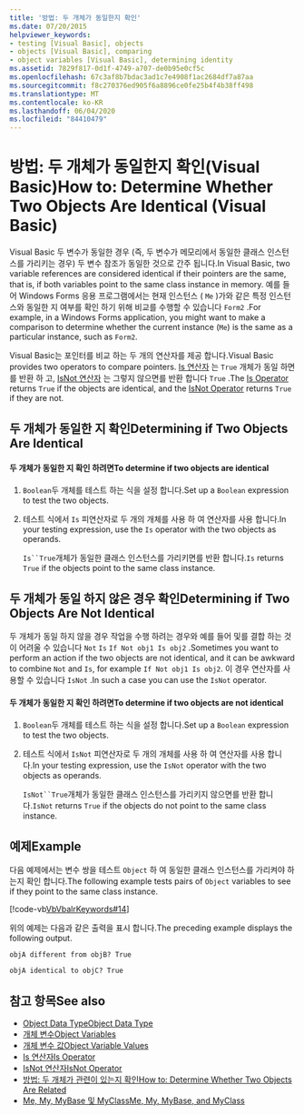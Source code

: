 ```yaml
---
title: '방법: 두 개체가 동일한지 확인'
ms.date: 07/20/2015
helpviewer_keywords:
- testing [Visual Basic], objects
- objects [Visual Basic], comparing
- object variables [Visual Basic], determining identity
ms.assetid: 7829f817-0d1f-4749-a707-de0b95e0cf5c
ms.openlocfilehash: 67c3af8b7bdac3ad1c7e4908f1ac2684df7a87aa
ms.sourcegitcommit: f8c270376ed905f6a8896ce0fe25b4f4b38ff498
ms.translationtype: MT
ms.contentlocale: ko-KR
ms.lasthandoff: 06/04/2020
ms.locfileid: "84410479"
---
```

# <a name="how-to-determine-whether-two-objects-are-identical-visual-basic"></a><span data-ttu-id="3c6ac-102">방법: 두 개체가 동일한지 확인(Visual Basic)</span><span class="sxs-lookup"><span data-stu-id="3c6ac-102">How to: Determine Whether Two Objects Are Identical (Visual Basic)</span></span>
<span data-ttu-id="3c6ac-103">Visual Basic 두 변수가 동일한 경우 (즉, 두 변수가 메모리에서 동일한 클래스 인스턴스를 가리키는 경우) 두 변수 참조가 동일한 것으로 간주 됩니다.</span><span class="sxs-lookup"><span data-stu-id="3c6ac-103">In Visual Basic, two variable references are considered identical if their pointers are the same, that is, if both variables point to the same class instance in memory.</span></span> <span data-ttu-id="3c6ac-104">예를 들어 Windows Forms 응용 프로그램에서는 현재 인스턴스 ( `Me` )가와 같은 특정 인스턴스와 동일한 지 여부를 확인 하기 위해 비교를 수행할 수 있습니다 `Form2` .</span><span class="sxs-lookup"><span data-stu-id="3c6ac-104">For example, in a Windows Forms application, you might want to make a comparison to determine whether the current instance (`Me`) is the same as a particular instance, such as `Form2`.</span></span>  
  
 <span data-ttu-id="3c6ac-105">Visual Basic는 포인터를 비교 하는 두 개의 연산자를 제공 합니다.</span><span class="sxs-lookup"><span data-stu-id="3c6ac-105">Visual Basic provides two operators to compare pointers.</span></span> <span data-ttu-id="3c6ac-106">[Is 연산자](../../../language-reference/operators/is-operator.md) 는 `True` 개체가 동일 하면를 반환 하 고, [IsNot 연산자](../../../language-reference/operators/isnot-operator.md) 는 그렇지 않으면를 반환 합니다 `True` .</span><span class="sxs-lookup"><span data-stu-id="3c6ac-106">The [Is Operator](../../../language-reference/operators/is-operator.md) returns `True` if the objects are identical, and the [IsNot Operator](../../../language-reference/operators/isnot-operator.md) returns `True` if they are not.</span></span>  
  
## <a name="determining-if-two-objects-are-identical"></a><span data-ttu-id="3c6ac-107">두 개체가 동일한 지 확인</span><span class="sxs-lookup"><span data-stu-id="3c6ac-107">Determining if Two Objects Are Identical</span></span>  
  
#### <a name="to-determine-if-two-objects-are-identical"></a><span data-ttu-id="3c6ac-108">두 개체가 동일한 지 확인 하려면</span><span class="sxs-lookup"><span data-stu-id="3c6ac-108">To determine if two objects are identical</span></span>  
  
1. <span data-ttu-id="3c6ac-109">`Boolean`두 개체를 테스트 하는 식을 설정 합니다.</span><span class="sxs-lookup"><span data-stu-id="3c6ac-109">Set up a `Boolean` expression to test the two objects.</span></span>  
  
2. <span data-ttu-id="3c6ac-110">테스트 식에서 `Is` 피연산자로 두 개의 개체를 사용 하 여 연산자를 사용 합니다.</span><span class="sxs-lookup"><span data-stu-id="3c6ac-110">In your testing expression, use the `Is` operator with the two objects as operands.</span></span>  
  
     <span data-ttu-id="3c6ac-111">`Is``True`개체가 동일한 클래스 인스턴스를 가리키면를 반환 합니다.</span><span class="sxs-lookup"><span data-stu-id="3c6ac-111">`Is` returns `True` if the objects point to the same class instance.</span></span>  
  
## <a name="determining-if-two-objects-are-not-identical"></a><span data-ttu-id="3c6ac-112">두 개체가 동일 하지 않은 경우 확인</span><span class="sxs-lookup"><span data-stu-id="3c6ac-112">Determining if Two Objects Are Not Identical</span></span>  
 <span data-ttu-id="3c6ac-113">두 개체가 동일 하지 않을 경우 작업을 수행 하려는 경우와 예를 들어 및를 결합 하는 것이 어려울 수 있습니다 `Not` `Is` `If Not obj1 Is obj2` .</span><span class="sxs-lookup"><span data-stu-id="3c6ac-113">Sometimes you want to perform an action if the two objects are not identical, and it can be awkward to combine `Not` and `Is`, for example `If Not obj1 Is obj2`.</span></span> <span data-ttu-id="3c6ac-114">이 경우 연산자를 사용할 수 있습니다 `IsNot` .</span><span class="sxs-lookup"><span data-stu-id="3c6ac-114">In such a case you can use the `IsNot` operator.</span></span>  
  
#### <a name="to-determine-if-two-objects-are-not-identical"></a><span data-ttu-id="3c6ac-115">두 개체가 동일한 지 확인 하려면</span><span class="sxs-lookup"><span data-stu-id="3c6ac-115">To determine if two objects are not identical</span></span>  
  
1. <span data-ttu-id="3c6ac-116">`Boolean`두 개체를 테스트 하는 식을 설정 합니다.</span><span class="sxs-lookup"><span data-stu-id="3c6ac-116">Set up a `Boolean` expression to test the two objects.</span></span>  
  
2. <span data-ttu-id="3c6ac-117">테스트 식에서 `IsNot` 피연산자로 두 개의 개체를 사용 하 여 연산자를 사용 합니다.</span><span class="sxs-lookup"><span data-stu-id="3c6ac-117">In your testing expression, use the `IsNot` operator with the two objects as operands.</span></span>  
  
     <span data-ttu-id="3c6ac-118">`IsNot``True`개체가 동일한 클래스 인스턴스를 가리키지 않으면를 반환 합니다.</span><span class="sxs-lookup"><span data-stu-id="3c6ac-118">`IsNot` returns `True` if the objects do not point to the same class instance.</span></span>  
  
## <a name="example"></a><span data-ttu-id="3c6ac-119">예제</span><span class="sxs-lookup"><span data-stu-id="3c6ac-119">Example</span></span>  
 <span data-ttu-id="3c6ac-120">다음 예제에서는 변수 쌍을 테스트 `Object` 하 여 동일한 클래스 인스턴스를 가리켜야 하는지 확인 합니다.</span><span class="sxs-lookup"><span data-stu-id="3c6ac-120">The following example tests pairs of `Object` variables to see if they point to the same class instance.</span></span>  
  
 [!code-vb[VbVbalrKeywords#14](~/samples/snippets/visualbasic/VS_Snippets_VBCSharp/VbVbalrKeywords/VB/class7.vb#14)]  
  
 <span data-ttu-id="3c6ac-121">위의 예제는 다음과 같은 출력을 표시 합니다.</span><span class="sxs-lookup"><span data-stu-id="3c6ac-121">The preceding example displays the following output.</span></span>  
  
 `objA different from objB? True`  
  
 `objA identical to objC? True`  
  
## <a name="see-also"></a><span data-ttu-id="3c6ac-122">참고 항목</span><span class="sxs-lookup"><span data-stu-id="3c6ac-122">See also</span></span>

- [<span data-ttu-id="3c6ac-123">Object Data Type</span><span class="sxs-lookup"><span data-stu-id="3c6ac-123">Object Data Type</span></span>](../../../language-reference/data-types/object-data-type.md)
- [<span data-ttu-id="3c6ac-124">개체 변수</span><span class="sxs-lookup"><span data-stu-id="3c6ac-124">Object Variables</span></span>](object-variables.md)
- [<span data-ttu-id="3c6ac-125">개체 변수 값</span><span class="sxs-lookup"><span data-stu-id="3c6ac-125">Object Variable Values</span></span>](object-variable-values.md)
- [<span data-ttu-id="3c6ac-126">Is 연산자</span><span class="sxs-lookup"><span data-stu-id="3c6ac-126">Is Operator</span></span>](../../../language-reference/operators/is-operator.md)
- [<span data-ttu-id="3c6ac-127">IsNot 연산자</span><span class="sxs-lookup"><span data-stu-id="3c6ac-127">IsNot Operator</span></span>](../../../language-reference/operators/isnot-operator.md)
- [<span data-ttu-id="3c6ac-128">방법: 두 개체가 관련이 있는지 확인</span><span class="sxs-lookup"><span data-stu-id="3c6ac-128">How to: Determine Whether Two Objects Are Related</span></span>](how-to-determine-whether-two-objects-are-related.md)
- [<span data-ttu-id="3c6ac-129">Me, My, MyBase 및 MyClass</span><span class="sxs-lookup"><span data-stu-id="3c6ac-129">Me, My, MyBase, and MyClass</span></span>](../../program-structure/me-my-mybase-and-myclass.md)
